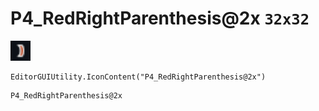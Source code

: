 # P4_RedRightParenthesis@2x `32x32`
<img src="/img/P4_RedRightParenthesis.png" width=32 height=32>

``` CSharp
EditorGUIUtility.IconContent("P4_RedRightParenthesis@2x")
```
```
P4_RedRightParenthesis@2x
```
